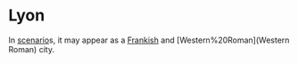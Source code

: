 # Lyon

In [scenario](scenario)s, it may appear as a [Frankish](Frankish) and [Western%20Roman](Western Roman) city.